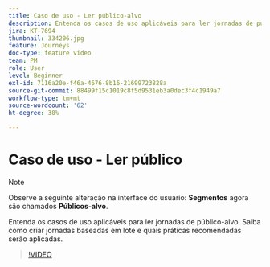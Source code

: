```yaml
---
title: Caso de uso - Ler público-alvo
description: Entenda os casos de uso aplicáveis para ler jornadas de público-alvo. Saiba como criar jornadas baseadas em lote e quais práticas recomendadas serão aplicadas.
jira: KT-7694
thumbnail: 334206.jpg
feature: Journeys
doc-type: feature video
team: PM
role: User
level: Beginner
exl-id: 7116a20e-f46a-4676-8b16-21699723828a
source-git-commit: 88499f15c1019c8f5d9531eb3a0dec3f4c1949a7
workflow-type: tm+mt
source-wordcount: '62'
ht-degree: 38%

---
```


# Caso de uso - Ler público

>[!NOTE]
>Observe a seguinte alteração na interface do usuário: **Segmentos** agora são chamados **Públicos-alvo**.

Entenda os casos de uso aplicáveis para ler jornadas de público-alvo. Saiba como criar jornadas baseadas em lote e quais práticas recomendadas serão aplicadas.

>[!VIDEO](https://video.tv.adobe.com/v/334206?quality=12&learn=on)
